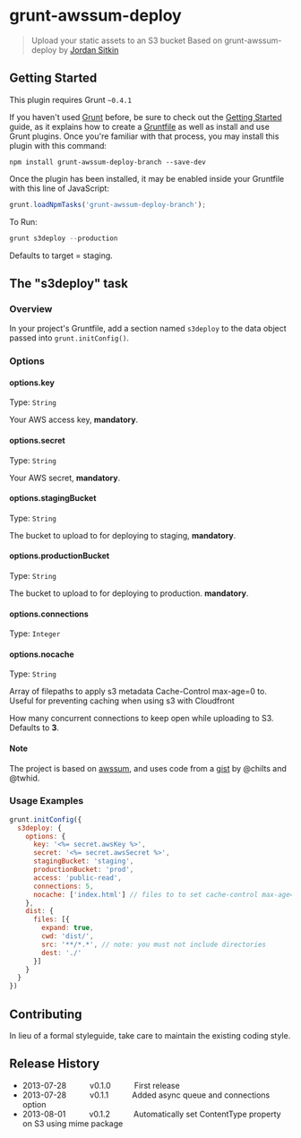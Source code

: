 # grunt-awssum-deploy

> Upload your static assets to an S3 bucket
> Based on grunt-awssum-deploy by [Jordan Sitkin](http://github.com/dustMason)

## Getting Started
This plugin requires Grunt `~0.4.1`

If you haven't used [Grunt](http://gruntjs.com/) before, be sure to check out the [Getting Started](http://gruntjs.com/getting-started) guide, as it explains how to create a [Gruntfile](http://gruntjs.com/sample-gruntfile) as well as install and use Grunt plugins. Once you're familiar with that process, you may install this plugin with this command:

```shell
npm install grunt-awssum-deploy-branch --save-dev
```

Once the plugin has been installed, it may be enabled inside your Gruntfile with this line of JavaScript:

```js
grunt.loadNpmTasks('grunt-awssum-deploy-branch');
```

To Run:
```js
grunt s3deploy --production
```
Defaults to target = staging.

## The "s3deploy" task

### Overview
In your project's Gruntfile, add a section named `s3deploy` to the data object passed into `grunt.initConfig()`.

### Options

#### options.key
Type: `String`

Your AWS access key, **mandatory**.

#### options.secret
Type: `String`

Your AWS secret, **mandatory**.

#### options.stagingBucket
Type: `String`

The bucket to upload to for deploying to staging, **mandatory**.

#### options.productionBucket
Type: `String`

The bucket to upload to for deploying to production. **mandatory**.

#### options.connections
Type: `Integer`

#### options.nocache
Type: `String`

Array of filepaths to apply s3 metadata Cache-Control max-age=0 to. Useful for preventing caching when using s3 with Cloudfront

How many concurrent connections to keep open while uploading to S3. Defaults to **3**.

#### Note
The project is based on [awssum](http://awssum.io), and uses code from a [gist](https://gist.github.com/chilts/3687910) by @chilts and @twhid.

### Usage Examples

```js
grunt.initConfig({
  s3deploy: {
    options: {
      key: '<%= secret.awsKey %>',
      secret: '<%= secret.awsSecret %>',
      stagingBucket: 'staging',
      productionBucket: 'prod',      
      access: 'public-read',
      connections: 5,
      nocache: ['index.html'] // files to to set cache-control max-age=0 on in s3 metadata
    },
    dist: {
      files: [{
        expand: true,
        cwd: 'dist/',
        src: '**/*.*', // note: you must not include directories
        dest: './'
      }]
    }
  }
})
```

## Contributing
In lieu of a formal styleguide, take care to maintain the existing coding style.

## Release History
* 2013-07-28   v0.1.0   First release
* 2013-07-28   v0.1.1   Added async queue and connections option
* 2013-08-01   v0.1.2   Automatically set ContentType property on S3 using mime package
